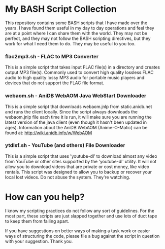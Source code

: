 # My BASH Script Collection

This repository contains some BASH scripts that I have made over the years. I have found them useful in my day to day operations and feel they are at a point where I can share them with the world. They may not be perfect, and they may not follow the BASH scripting directives, but they work for what I need them to do. They may be useful to you too.

### flac2mp3.sh - FLAC to MP3 Converter
This is a simple script that takes input FLAC file(s) in a directory and creates output MP3 file(s). Commonly used to convert high quality lossless FLAC audio to high quality lossy MP3 audio for portable music players and devices that do not support the FLAC file format.

### webaom.sh - AniDB WebAOM Java WebStart Downloader
This is a simple script that downloads webaom.jnlp from static.anidb.net and runs the client locally. Since the script always downloads the webaom.jnlp file each time it is run, it will make sure you are running the latest version of the java client (even though it hasn't been updated in ages).
Information about the AniDB WebAOM (Anime-O-Matic) can be found at: http://wiki.anidb.info/w/WebAOM

### ytdlsf.sh - YouTube (and others) File Downloader
This is a simple script that uses 'youtube-dl' to download almost any video from YouTube or other sites supported by the 'youtube-dl' utility. It will not allow you to download videos that are private or cost money, like video rentals. This script was designed to allow you to backup or recover your local lost videos. Do not abuse the system. They're watching.

# How can you help?

I know my scripting practices do not follow any sort of guidelines. For the most part, these scripts are just slapped together and use lots of duct tape to keep them from falling apart.

If you have suggestions on better ways of making a task work or easier ways of structuring the code, please file a bug against the script in question with your suggestion. Thank you.

